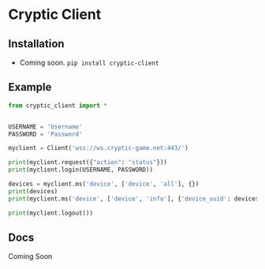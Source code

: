 # Cryptic Client
## Installation
-   Coming soon.
    ```pip install cryptic-client```
## Example
```python
from cryptic_client import *


USERNAME = 'Username'
PASSWORD = 'Password'

myclient = Client('wss://ws.cryptic-game.net:443/')

print(myclient.request({"action": "status"}))
print(myclient.login(USERNAME, PASSWORD))

devices = myclient.ms('device', ['device', 'all'], {})
print(devices)
print(myclient.ms('device', ['device', 'info'], {'device_uuid': devices['devices'][0]['uuid']}))

print(myclient.logout())


```
## Docs
Coming Soon